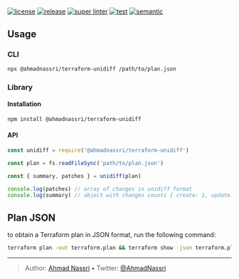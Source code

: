 # 



[![license][license-img]][license-url]
[![release][release-img]][release-url]
[![super linter][super-linter-img]][super-linter-url]
[![test][test-img]][test-url]
[![semantic][semantic-img]][semantic-url]

## Usage

### CLI

``` bash
npx @ahmadnassri/terraform-unidiff /path/to/plan.json
```

### Library

#### Installation

``` bash
npm install @ahmadnassri/terraform-unidiff
```

#### API

``` js
const unidiff = require('@ahmadnassri/terraform-unidiff')

const plan = fs.readFileSync('path/to/plan.json')

const { summary, patches } = unidiff(plan)

console.log(patches) // array of changes in unidiff format
console.log(summary) // object with changes counts { create: 1, update: 3, delete: 0 }
```

## Plan JSON

to obtain a Terraform plan in JSON format, run the following command:

``` bash
terraform plan -out terraform.plan && terraform show -json terraform.plan > terraform.json
```

----
> Author: [Ahmad Nassri](https://www.ahmadnassri.com/) &bull;
> Twitter: [@AhmadNassri](https://twitter.com/AhmadNassri)

[license-url]: LICENSE
[license-img]: https://badgen.net/github/license/

[release-url]: https://github.com//releases
[release-img]: https://badgen.net/github/release/

[super-linter-url]: https://github.com//actions?query=workflow%3Asuper-linter
[super-linter-img]: https://github.com//workflows/super-linter/badge.svg

[test-url]: https://github.com//actions?query=workflow%3Atest
[test-img]: https://github.com//workflows/test/badge.svg

[semantic-url]: https://github.com//actions?query=workflow%3Arelease
[semantic-img]: https://badgen.net/badge/📦/semantically%20released/blue
